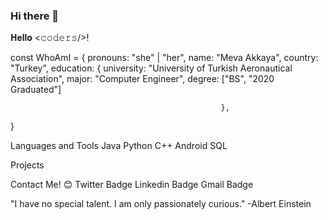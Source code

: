 ### Hi there 👋

<!--
**dilekdilsahozkan/dilekdilsahozkan** is a ✨ _special_ ✨ repository because its `README.md` (this file) appears on your GitHub profile.

Here are some ideas to get you started:

- 🔭 I’m currently working on ...
- 🌱 I’m currently learning ...
- 👯 I’m looking to collaborate on ...
- 🤔 I’m looking for help with ...
- 💬 Ask me about ...
- 📫 How to reach me: ...
- 😄 Pronouns: ...
- ⚡ Fun fact: ...
-->
𝐇𝐞𝐥𝐥𝐨 <𝚌𝚘𝚍𝚎𝚛𝚜/>! 

const WhoAmI = {
  pronouns: "she" | "her",
  name: "Meva Akkaya",
  country: "Turkey",
  education: {
               university: "University of Turkish Aeronautical Association",
               major: "Computer Engineer",
               degree: ["BS", "2020 Graduated"]
  
                                                   },
}

Languages and Tools
Java Python C++ Android SQL

Projects


 Contact Me! 😊
Twitter Badge Linkedin Badge Gmail Badge

"I have no special talent. I am only passionately curious."
-Albert Einstein
